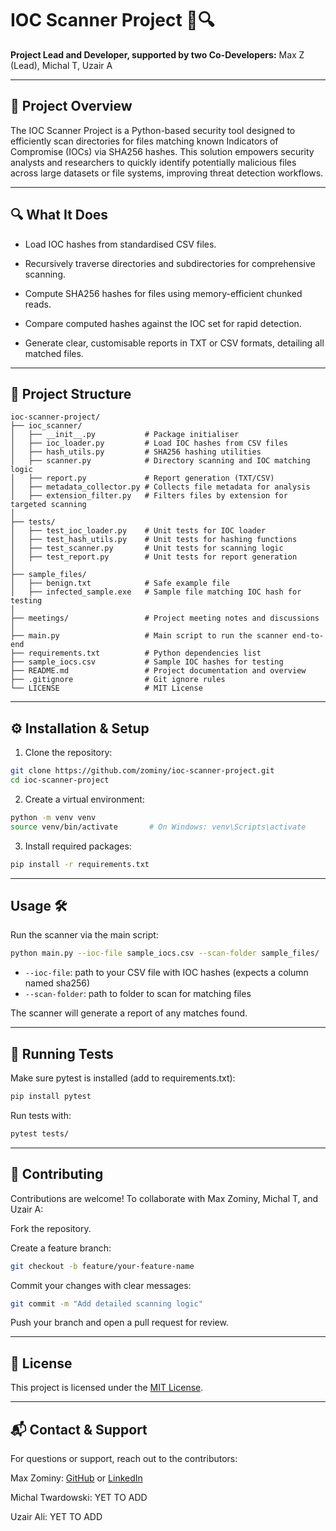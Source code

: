 # IOC Scanner Project 🐍🔍

**Project Lead and Developer, supported by two Co-Developers:** Max Z (Lead), Michal T, Uzair A

---

## 🚀 Project Overview

The IOC Scanner Project is a Python-based security tool designed to efficiently scan directories for files matching known Indicators of Compromise (IOCs) via SHA256 hashes. This solution empowers security analysts and researchers to quickly identify potentially malicious files across large datasets or file systems, improving threat detection workflows.

---

## 🔍 What It Does

- Load IOC hashes from standardised CSV files.

- Recursively traverse directories and subdirectories for comprehensive scanning.

- Compute SHA256 hashes for files using memory-efficient chunked reads.

- Compare computed hashes against the IOC set for rapid detection.

- Generate clear, customisable reports in TXT or CSV formats, detailing all matched files.

---

## 📁 Project Structure

```
ioc-scanner-project/
├── ioc_scanner/
│   ├── __init__.py           # Package initialiser
│   ├── ioc_loader.py         # Load IOC hashes from CSV files
│   ├── hash_utils.py         # SHA256 hashing utilities
│   ├── scanner.py            # Directory scanning and IOC matching logic
│   ├── report.py             # Report generation (TXT/CSV)
│   ├── metadata_collector.py # Collects file metadata for analysis
│   ├── extension_filter.py   # Filters files by extension for targeted scanning
│
├── tests/
│   ├── test_ioc_loader.py    # Unit tests for IOC loader
│   ├── test_hash_utils.py    # Unit tests for hashing functions
│   ├── test_scanner.py       # Unit tests for scanning logic
│   ├── test_report.py        # Unit tests for report generation
│
├── sample_files/
│   ├── benign.txt            # Safe example file
│   ├── infected_sample.exe   # Sample file matching IOC hash for testing
│
├── meetings/                 # Project meeting notes and discussions
│
├── main.py                   # Main script to run the scanner end-to-end
├── requirements.txt          # Python dependencies list
├── sample_iocs.csv           # Sample IOC hashes for testing
├── README.md                 # Project documentation and overview
├── .gitignore                # Git ignore rules
└── LICENSE                   # MIT License
```

---

## ⚙️ Installation & Setup

1. Clone the repository:

```bash
git clone https://github.com/zominy/ioc-scanner-project.git
cd ioc-scanner-project
```
2. Create a virtual environment:

```bash
python -m venv venv
source venv/bin/activate       # On Windows: venv\Scripts\activate
```
3. Install required packages:

```bash
pip install -r requirements.txt
```

---

## Usage 🛠
Run the scanner via the main script:

```bash
python main.py --ioc-file sample_iocs.csv --scan-folder sample_files/
```
- `--ioc-file`: path to your CSV file with IOC hashes (expects a column named sha256)
- `--scan-folder`: path to folder to scan for matching files

The scanner will generate a report of any matches found.

---

## 🧪 Running Tests

Make sure pytest is installed (add to requirements.txt):

```bash
pip install pytest
```
Run tests with:

```bash
pytest tests/
```

---

## 🤝 Contributing

Contributions are welcome! To collaborate with Max Zominy, Michal T, and Uzair A:

Fork the repository.

Create a feature branch:

```bash
git checkout -b feature/your-feature-name
```
Commit your changes with clear messages:

```bash
git commit -m "Add detailed scanning logic"
```

Push your branch and open a pull request for review.

---

## 📄 License

This project is licensed under the [MIT License](https://mit-license.org/).

---

## 📬 Contact & Support

For questions or support, reach out to the contributors:

Max Zominy: [GitHub](https://github.com/zominy) or [LinkedIn](https://www.linkedin.com/in/max-zominy-85ba92310/)

Michal Twardowski: YET TO ADD

Uzair Ali: YET TO ADD